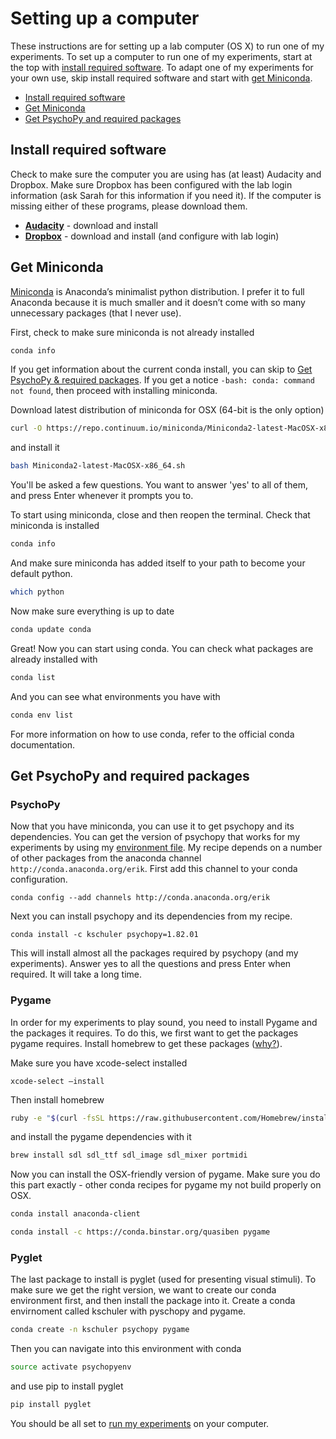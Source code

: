 
# Setting up a computer

These instructions are for setting up a lab computer (OS X) to run one of my experiments.  To set up a computer to run one of my experiments, start at the top with [install required software](#install-required-software).  To adapt one of my experiments for your own use, skip install required software and start with [get Miniconda](#get-miniconda).

- [Install required software](#install-required-software)
- [Get Miniconda](#get-miniconda)
- [Get PsychoPy and required packages](#get-psychopy-and-required-packages)

## Install required software
Check to make sure the computer you are using has (at least) Audacity and Dropbox. Make sure Dropbox has been configured with the lab login information (ask Sarah for this information if you need it).  If the computer is missing either of these programs, please download them.

*  **[Audacity][1]**  - download and install
*  **[Dropbox][2]** - download and install (and configure with lab login)

## Get Miniconda
[Miniconda][3] is Anaconda’s minimalist python distribution.  I prefer it to full Anaconda because it is much smaller and it doesn’t come with so many unnecessary packages (that I never use).  

First, check to make sure miniconda is not already installed
```bash
conda info

```
If you get information about the current conda install, you can skip to [Get PsychoPy & required packages](#get-psychopy-required-packages).  If you get a notice `-bash: conda: command not found`, then proceed with installing miniconda.

Download latest distribution of miniconda for OSX (64-bit is the only option)
```bash
curl -O https://repo.continuum.io/miniconda/Miniconda2-latest-MacOSX-x86_64.sh  
```
and install it
```bash
bash Miniconda2-latest-MacOSX-x86_64.sh  
```

You'll be asked a few questions.  You want to answer 'yes' to all of them, and press Enter whenever it prompts you to.

To start using miniconda, close and then reopen the terminal.
Check that miniconda is installed
```bash
conda info
```

And make sure miniconda has added itself to your path to become your default python.

```bash
which python
```

Now make sure everything is up to date
```bash
conda update conda
```

Great! Now you can start using conda.  You can check what packages are already installed with
```bash
conda list
```

And you can see what environments you have with
```bash
conda env list
```

For more information on how to use conda, refer to the official conda documentation.

## Get PsychoPy and required packages

### PsychoPy

Now that you have miniconda, you can use it to get psychopy and its dependencies.  You can get the version of psychopy that works for my experiments by using my [environment file](https://raw.githubusercontent.com/kschuler/helpers/master/kschuler-env.txt).  My recipe depends on a number of other packages from the anaconda channel `http://conda.anaconda.org/erik`.  First add this channel to your conda configuration.
```
conda config --add channels http://conda.anaconda.org/erik
```
Next you can install psychopy and its dependencies from my recipe.
```
conda install -c kschuler psychopy=1.82.01
```

This will install almost all the packages required by psychopy (and my experiments).  Answer yes to all the questions and press Enter when required.  It will take a long time.

### Pygame
In order for my experiments to play sound, you need to install Pygame and the packages it requires.  To do this, we first want to get the packages pygame requires.  Install homebrew to get these packages ([why?](https://groups.google.com/forum/#!topic/psychopy-dev/dratQzqNJ-k)).

Make sure you have xcode-select installed
```
xcode-select –install
```
Then install homebrew
```bash
ruby -e "$(curl -fsSL https://raw.githubusercontent.com/Homebrew/install/master/install)"
```

and install the pygame dependencies with it
```bash
brew install sdl sdl_ttf sdl_image sdl_mixer portmidi
```

Now you can install the OSX-friendly version of pygame.  Make sure you do this part exactly - other conda recipes for pygame my not build properly on OSX.
```bash
conda install anaconda-client
```
```bash
conda install -c https://conda.binstar.org/quasiben pygame
```

### Pyglet
The last package to install is pyglet (used for presenting visual stimuli).  To make sure we get the right version, we want to create our conda environment first, and then install the package into it.
Create a conda envirnoment called kschuler with pyschopy and pygame.
```bash
conda create -n kschuler psychopy pygame
```

Then you can navigate into this environment with conda
```bash
source activate psychopyenv
```

and use pip to install pyglet
```bash
pip install pyglet
```

You should be all set to [run my experiments](../current/how-to-run.md) on your computer.


[1]:	http://www.audacityteam.org/download/mac/
[2]:	https://www.dropbox.com/
[3]:	http://conda.pydata.org/docs/install/quick.html
